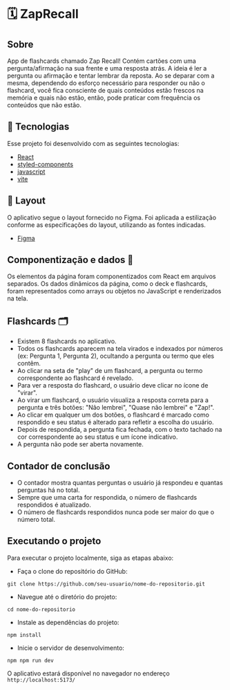 # 🗓️ ZapRecall

## Sobre
App de flashcards chamado Zap Recall! Contém cartões com uma pergunta/afirmação na sua frente e uma resposta atrás. A ideia é ler a pergunta ou afirmação e tentar lembrar da reposta. Ao se deparar com a mesma, dependendo do esforço necessário para responder ou não o flashcard, você fica consciente de quais conteúdos estão frescos na memória e quais não estão, então, pode praticar com frequência os conteúdos que não estão.

## 🚀 Tecnologias

Esse projeto foi desenvolvido com as seguintes tecnologias:

- [React](https://react.dev/)
- [styled-components](https://styled-components.com/)
- [javascript](https://www.javascript.com/)
- [vite](https://vitejs.dev/)



## 🎨 Layout 

O aplicativo segue o layout fornecido no Figma. Foi aplicada a estilização conforme as especificações do layout, utilizando as fontes indicadas.

- [Figma](https://www.figma.com/file/PNYkKkFBAE1jRctvHoh7ix/ZapRecall?type=design&node-id=152-21&t=dEzTc9e9yG4lSull-0) 


## Componentização e dados 🔀

Os elementos da página foram componentizados com React em arquivos separados. Os dados dinâmicos da página, como o deck e flashcards, foram representados como arrays ou objetos no JavaScript e renderizados na tela.

## Flashcards 🗂️
- Existem 8 flashcards no aplicativo.
- Todos os flashcards aparecem na tela virados e indexados por números (ex: Pergunta 1, Pergunta 2), ocultando a pergunta ou termo que eles contêm.
- Ao clicar na seta de "play" de um flashcard, a pergunta ou termo correspondente ao flashcard é revelado.
- Para ver a resposta do flashcard, o usuário deve clicar no ícone de "virar".
- Ao virar um flashcard, o usuário visualiza a resposta correta para a pergunta e três botões: "Não lembrei", "Quase não lembrei" e "Zap!".
- Ao clicar em qualquer um dos botões, o flashcard é marcado como respondido e seu status é alterado para refletir a escolha do usuário.
- Depois de respondida, a pergunta fica fechada, com o texto tachado na cor correspondente ao seu status e um ícone indicativo.
- A pergunta não pode ser aberta novamente.



## Contador de conclusão 

- O contador mostra quantas perguntas o usuário já respondeu e quantas perguntas há no total.
- Sempre que uma carta for respondida, o número de flashcards respondidos é atualizado.
- O número de flashcards respondidos nunca pode ser maior do que o número total.

## Executando o projeto
Para executar o projeto localmente, siga as etapas abaixo:

- Faça o clone do repositório do GitHub:

```
git clone https://github.com/seu-usuario/nome-do-repositorio.git
```

- Navegue até o diretório do projeto:

```
cd nome-do-repositorio
```

- Instale as dependências do projeto:

```
npm install
```

- Inicie o servidor de desenvolvimento:

```
npm npm run dev
```

O aplicativo estará disponível no navegador no endereço ` http://localhost:5173/`

